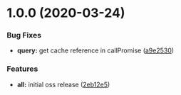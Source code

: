 # 1.0.0 (2020-03-24)


### Bug Fixes

* **query:** get cache reference in callPromise ([a9e2530](https://github.com/americanexpress/iguazu-rpc/commit/a9e2530ccecabd75d44bfe87be078e8dadeb4356))


### Features

* **all:** initial oss release ([2eb12e5](https://github.com/americanexpress/iguazu-rpc/commit/2eb12e5eda0dbff0bcd6bd5031e7c1348f117ecd))
